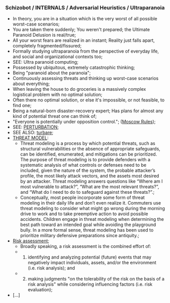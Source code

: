### Schizobot / INTERNALS / Adversarial Heuristics / Ultraparanoia
* In theory, you are in a situation which is the very worst of all possible worst-case scenarios;
* You are taken there suddenly; You weren't prepared; the Ultimate Paranoid Delusion is real/true;
* All your worst fears are realized in an instant; Reality just falls apart, completely fragmented/fissured;
* Formally studying ultraparanoia from the perspective of everyday life, and social and organizational contexts too;
* SEE: Ultra paranoid computing;
* Possessed by ubiquitous, extremely catastrophic thinking;
* Being "paranoid about the paranoia";
* Continuously assessing threats and thinking up worst-case scenarios about everything;
* When leaving the house to do groceries is a massively complex logistical problem with no optimal solution;
* Often there no optimal solution, or else it's impossible, or not feasible, to find one;
* Being a natural-born disaster-recovery expert; Has plans for almost any kind of potential threat one can think of;
* "Everyone is potentially under opposition control."; ([Moscow Rules](https://redteams.net/redteaming/2013/the-moscow-rules));
* SEE: [PERTURBATION](https://github.com/antiface/Schizobot/tree/master/INTERNALS/ArtificialConscience/CritiqueModule/Anaesthesis/Perturbation);
* SEE ALSO: [turbare](https://github.com/antiface/Schizobot/tree/master/INTERNALS/CreativityBase/turbare);
* [THREAT MODEL](https://en.wikipedia.org/wiki/Threat_model):
  * Threat modeling is a process by which potential threats, such as structural vulnerabilities or the absence of appropriate safeguards, can be identified, enumerated, and mitigations can be prioritized. The purpose of threat modeling is to provide defenders with a systematic analysis of what controls or defenses need to be included, given the nature of the system, the probable attacker’s profile, the most likely attack vectors, and the assets most desired by an attacker. Threat modeling answers questions like “Where am I most vulnerable to attack?”, “What are the most relevant threats?”, and “What do I need to do to safeguard against these threats?”.;
  * Conceptually, most people incorporate some form of threat modeling in their daily life and don’t even realize it. Commuters use threat modeling to consider what might go wrong during the morning drive to work and to take preemptive action to avoid possible accidents. Children engage in threat modeling when determining the best path toward an intended goal while avoiding the playground bully. In a more formal sense, threat modeling has been used to prioritize military defensive preparations since antiquity.;
* [Risk assessment](https://en.wikipedia.org/wiki/Risk_assessment);
  * Broadly speaking, a risk assessment is the combined effort of:
   * 1. identifying and analyzing potential (future) events that may negatively impact individuals, assets, and/or the environment (i.e. risk analysis); and
   * 2. making judgments "on the tolerability of the risk on the basis of a risk analysis" while considering influencing factors (i.e. risk evaluation);
* [...]
